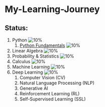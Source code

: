 # My-Learning-Journey


## Status:

1. Python                       ![10%](https://progress-bar.dev/10)
    1. [Python Fundamentals](/Python/Python_01_Fundamentals.ipynb)              ![10%](https://progress-bar.dev/10)
2. Linear Algebra               ![10%](https://progress-bar.dev/10)
3. Probability & Statistics     ![10%](https://progress-bar.dev/10)
4. Calculus                     ![10%](https://progress-bar.dev/10)
5. Machine Learning             ![10%](https://progress-bar.dev/10)
6. Deep Learning                ![10%](https://progress-bar.dev/10)
    1. Computer Vision (CV)
    2. Natural Language Processing (NLP)
    3. Generative AI
    4. Reinforcement Learning (RL)
    5. Self-Supervised Learning (SSL)
